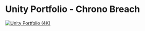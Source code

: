 # Unity Portfolio - Chrono Breach

[![Unity Portfolio (4K)](https://img.youtube.com/vi/sTdEx9n8rMI/0.jpg)](https://www.youtube.com/watch?v=sTdEx9n8rMI)
